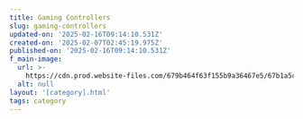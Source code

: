 ```yaml
---
title: Gaming Controllers
slug: gaming-controllers
updated-on: '2025-02-16T09:14:10.531Z'
created-on: '2025-02-07T02:45:19.975Z'
published-on: '2025-02-16T09:14:10.531Z'
f_main-image:
  url: >-
    https://cdn.prod.website-files.com/679b464f63f155b9a36467e5/67b1a5c9cf7d399e087e16f0_gamecontrollers.webp
  alt: null
layout: '[category].html'
tags: category
---
```



